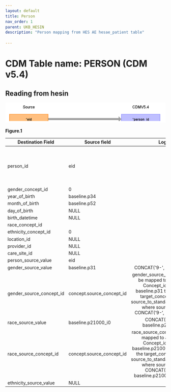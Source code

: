```yaml
---
layout: default
title: Person
nav_order: 1
parent: UKB_HESIN
description: "Person mapping from HES AE hesae_patient table"

---
```


# CDM Table name: PERSON (CDM v5.4)

## Reading from hesin

![](images/image2.png)

**Figure.1**

| Destination Field | Source field | Logic | Comment field |
| --- | --- | :---: | --- |
| person_id | eid |  |  Data like gender, year_of_birth, month_of_birth, race_source_value comes from ukb baseline as the data are linked.|
| gender_concept_id | 0 | | |
| year_of_birth | baseline.p34 | | |
| month_of_birth |baseline.p52 |  | |
| day_of_birth |NULL  |  |  |
| birth_datetime |NULL  |  |  |
| race_concept_id |  | | |
| ethnicity_concept_id | 0 |  |   |
| location_id |NULL  |  |  |
| provider_id |NULL  |  |  |
| care_site_id |NULL | |  |
| person_source_value | eid |  |  |
| gender_source_value |baseline.p31  | CONCAT('9-', baseline.p31)  | |
| gender_source_concept_id | concept.source_concept_id |  gender_source_concept_id will be mapped to a standard Concept_id by using baseline.p31 to retrieve the target_concept_id from source_to_standard_vocab_map where source_code = CONCAT(‘9-‘, baseline.p31)|  |
| race_source_value | baseline.p21000_i0| CONCAT('1001-', baseline.p21000_i0)| |
| race_source_concept_id | concept.source_concept_id |race_source_concept_id will be mapped to a standard Concept_id by using baseline.p21000_i0 to retrieve the target_concept_id from source_to_standard_vocab_map where source_code = CONCAT('1001-', baseline.p21000_i0::integer)|
| ethnicity_source_value | NULL |  |  | 
